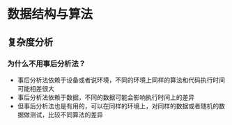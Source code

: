 # 数据结构与算法

## 复杂度分析

### 为什么不用事后分析法？

- 事后分析法依赖于设备或者说环境，不同的环境上同样的算法和代码执行时间可能相差很大
- 事后分析法依赖于数据，不同的数据可能会影响执行时间上的差异
- 但事后分析法也是有用的，可以在同样的环境上，对同样的数据或者随机的数据做测试，比较不同算法的差异



